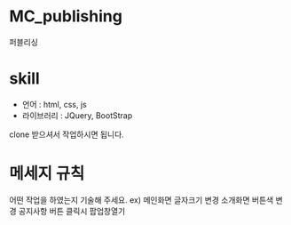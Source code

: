 # MC_publishing
퍼블리싱

# skill
- 언어 : html, css, js
- 라이브러리 : JQuery, BootStrap

clone 받으셔서 작업하시면 됩니다.

# **메세지 규칙**   
어떤 작업을 하였는지 기술해 주세요.
ex) 
메인화면 글자크기 변경
소개화면 버튼색 변경
공지사항 버튼 클릭시 팝업창열기
